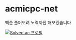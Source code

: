 # acmicpc-net
백준 풀어보려 노력까진 해보겠습니다

[![Solved.ac
프로필](http://mazassumnida.wtf/api/generate_badge?boj=spair0039)](https://solved.ac/spair0039)
